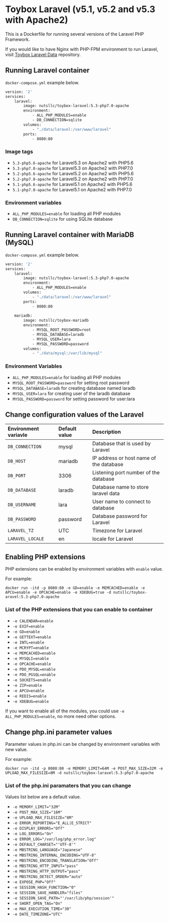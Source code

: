 # Toybox Laravel (v5.1, v5.2 and v5.3 with Apache2)

This is a Dockerfile for running several versions of the Laravel PHP Framework.

If you would like to have Nginx with PHP-FPM environment to run Laravel, visit [Toybox Laravel Data](https://github.com/nutsllc/toybox-laravel-data) repository.

## Running Laravel container

``docker-compose.yml`` example below.

```bash
version: '2'
services:
    laravel:
        image: nutsllc/toybox-laravel:5.3-php7.0-apache
        environment:
            - ALL_PHP_MODULES=enable
            - DB_CONNECTION=sqlite
        volumes:
            - "./data/laravel:/var/www/laravel"
        ports:
            - 8080:80
```

### Image tags

* ``5.3-php5.6-apache`` for Laravel5.3 on Apache2 with PHP5.6
* ``5.3-php7.0-apache`` for Laravel5.3 on Apache2 with PHP7.0
* ``5.2-php5.6-apache`` for Laravel5.2 on Apache2 with PHP5.6
* ``5.2-php7.0-apache`` for Laravel5.2 on Apache2 with PHP7.0
* ``5.1-php5.6-apache`` for Laravel5.1 on Apache2 with PHP5.6
* ``5.1-php7.0-apache`` for Laravel5.1 on Apache2 with PHP7.0

### Environment variables

* ``ALL_PHP_MODULES=enable`` for loading all PHP modules
* ``DB_CONNECTION=sqlite`` for using SQLite database

## Running Laravel container with MariaDB (MySQL)

``docker-compose.yml`` example below.

```bash
version: '2'
services:
    laravel:
        image: nutsllc/toybox-laravel:5.3-php7.0-apache
        environment:
            - ALL_PHP_MODULES=enable
        volumes:
            - "./data/laravel:/var/www/laravel"
        ports:
            - 8080:80
 
    mariadb:
        image: nutsllc/toybox-mariadb
        environment:
            - MYSQL_ROOT_PASSWORD=root
            - MYSQL_DATABASE=laradb
            - MYSQL_USER=lara
            - MYSQL_PASSWORD=password
        volumes:
            - "./data/mysql:/var/lib/mysql"
```

### Environment Variables

* ``ALL_PHP_MODULES=enable`` for loading all PHP modules
* ``MYSQL_ROOT_PASSWORD=password`` for setting root password
* ``MYSQL_DATABASE=laradb`` for creating database named laradb
* ``MYSQL_USER=lara`` for creating user of the laradb database
* ``MYSQL_PASSWORD=password`` for setting password for user:lara

## Change configuration values of the Laravel

|Environment variavle|Default value|Description|
|:---|:---|:---|
|``DB_CONNECTION``|mysql|Database that is used by Laravel|
|``DB_HOST``|mariadb|IP address or host name of the database|
|``DB_PORT``|3306|Listening port number of the database|
|``DB_DATABASE``|laradb|Database name to store laravel data|
|``DB_USERNAME``|lara|User name to connect to database|
|``DB_PASSWORD``|password|Database password for Laravel|
|``LARAVEL_TZ``|UTC|Timezone for Laravel|
|``LARAVEL_LOCALE``|en|locale for Laravel|

## Enabling PHP extensions

PHP extensions can be enabled by environment variables with ``enable`` value.

For example:

``docker run -itd -p 8080:80 -e GD=enable -e MEMCACHED=enable -e APCU=enable -e OPCACHE=enable -e XDEBUG=true -d nutsllc/toybox-aravel:5.3-php7.0-apache``

### List of the PHP extensions that you can enable to container

* ``-e CALENDAR=enable``
* ``-e EXIF=enable``
* ``-e GD=enable``
* ``-e GETTEXT=enable``
* ``-e INTL=enable``
* ``-e MCRYPT=enable``
* ``-e MEMCACHED=enable``
* ``-e MYSQLI=enable``
* ``-e OPCACHE=enable``
* ``-e PDO_MYSQL=enable``
* ``-e PDO_PGSQL=enable``
* ``-e SOCKETS=enable``
* ``-e ZIP=enable``
* ``-e APCU=enable``
* ``-e REDIS=enable``
* ``-e XDEBUG=enable``

If you want to enable all of the modules, you could use ``-e ALL_PHP_MODULES=enable``, no more need other options.

## Change php.ini parameter values

Parameter values in php.ini can be changed by environment variables with new value.

For example:

``docker run -itd -p 8080:80 -e MEMORY_LIMIT=64M -e POST_MAX_SIZE=32M -e UPLOAD_MAX_FILESIZE=8M -d nutsllc/toybox-laravel:5.3-php7.0-apache``

### List of the php.ini paramaters that you can change

Values list below are a default value.

* ``-e MEMORY_LIMIT="32M"``
* ``-e POST_MAX_SIZE="16M"``
* ``-e UPLOAD_MAX_FILESIZE="8M"``
* ``-e ERROR_REPORTING="E_ALL|E_STRICT"``
* ``-e DISPLAY_ERRORS="Off"``
* ``-e LOG_ERRORS="On"``
* ``-e ERROR_LOG="/var/log/php_error.log"``
* ``-e DEFAULT_CHARSET="'UTF-8'"``
* ``-e MBSTRING_LANGUAGE="Japanese"``
* ``-e MBSTRING_INTERNAL_ENCODING="UTF-8"``
* ``-e MBSTRING_ENCODING_TRANSLATION="Off"``
* ``-e MBSTRING_HTTP_INPUT="pass"``
* ``-e MBSTRING_HTTP_OUTPUT="pass"``
* ``-e MBSTRING_DETECT_ORDER="auto"``
* ``-e EXPOSE_PHP="Off"``
* ``-e SESSION_HASH_FUNCTION="0"``
* ``-e SESSION_SAVE_HANDLER="files"``
* ``-e SESSION_SAVE_PATH="'/var/lib/php/session'"``
* ``-e SHORT_OPEN_TAG="On"``
* ``-e MAX_EXECUTION_TIME="30"``
* ``-e DATE_TIMEZONE="UTC"``


